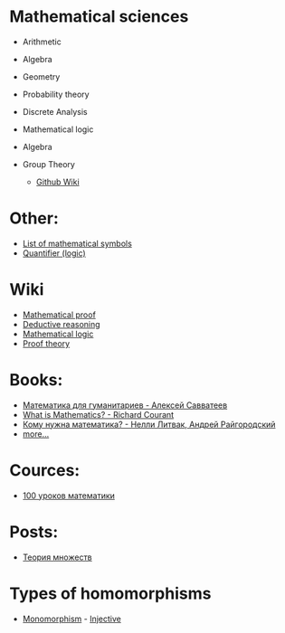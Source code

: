 # Mathematical sciences
- Arithmetic
- Algebra
- Geometry
  
- Probability theory
- Discrete Analysis
- Mathematical logic
- Algebra
- Group Theory
  - [Github Wiki](https://github.com/kogoia/functional-js-samples/wiki)
  
# Other:
- [List of mathematical symbols](https://en.wikipedia.org/wiki/List_of_mathematical_symbols)
- [Quantifier (logic)](https://en.wikipedia.org/wiki/Quantifier_%28logic%29)

# Wiki
- [Mathematical proof](https://en.wikipedia.org/wiki/Mathematical_proof)
- [Deductive reasoning](https://en.wikipedia.org/wiki/Deductive_reasoning)
- [Mathematical logic](https://en.wikipedia.org/wiki/Mathematical_logic)
- [Proof theory](https://en.wikipedia.org/wiki/Proof_theory)
  
# Books:
- [Математика для гуманитариев - Алексей Савватеев](http://www.usdp.ru/donate/)
- [What is Mathematics? - Richard Courant](http://ilib.mccme.ru/pdf/kurant.pdf)
- [Кому нужна математика? - Нелли Литвак, Андрей Райгородский](https://www.mann-ivanov-ferber.ru/book/komu-nuzhna-matematika/)
- [more...](https://math.hse.ru/books)

# Cources:
- [100 уроков математики](https://www.youtube.com/playlist?list=PL8n_ZHoHDPESLDJN2NJivDYLNGtpJEBoy)

# Posts:
- [Теория множеств](http://ru.math.wikia.com/wiki/%D0%9A%D0%B0%D1%82%D0%B5%D0%B3%D0%BE%D1%80%D0%B8%D1%8F:%D0%A2%D0%B5%D0%BE%D1%80%D0%B8%D1%8F_%D0%BC%D0%BD%D0%BE%D0%B6%D0%B5%D1%81%D1%82%D0%B2)

# Types of homomorphisms
- [Monomorphism](https://en.wikipedia.org/wiki/Monomorphism) - [Injective](https://en.wikipedia.org/wiki/Injective_function)
